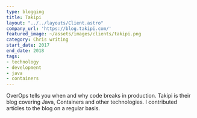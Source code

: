 ```yaml
---
type: blogging
title: Takipi
layout: "../../layouts/Client.astro"
company_url: 'https://blog.takipi.com/'
featured_image: ~/assets/images/clients/takipi.png
category: Chris writing
start_date: 2017
end_date: 2018
tags:
- technology
- development
- java
- containers
---
```


OverOps tells you when and why code breaks in production. Takipi is their blog covering Java, Containers and other technologies. I contributed articles to the blog on a regular basis.
